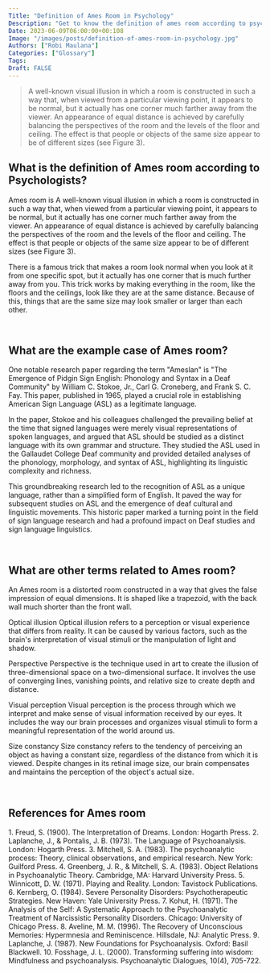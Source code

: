 ```yaml
---
Title: "Definition of Ames Room in Psychology"
Description: "Get to know the definition of ames room according to psychologists."
Date: 2023-06-09T06:00:00+00:108
Image: "/images/posts/definition-of-ames-room-in-psychology.jpg"
Authors: ["Robi Maulana"]
Categories: ["Glossary"]
Tags: 
Draft: FALSE
---
```





> A well-known visual illusion in which a room is constructed in such a way that, when viewed from a particular viewing point, it appears to be normal, but it actually has one corner much farther away from the viewer. An appearance of equal distance is achieved by carefully balancing the perspectives of the room and the levels of the floor and ceiling. The effect is that people or objects of the same size appear to be of different sizes (see Figure 3).

## What is the definition of Ames room according to Psychologists?

Ames room is A well-known visual illusion in which a room is constructed in such a way that, when viewed from a particular viewing point, it appears to be normal, but it actually has one corner much farther away from the viewer. An appearance of equal distance is achieved by carefully balancing the perspectives of the room and the levels of the floor and ceiling. The effect is that people or objects of the same size appear to be of different sizes (see Figure 3).

There is a famous trick that makes a room look normal when you look at it from one specific spot, but it actually has one corner that is much further away from you. This trick works by making everything in the room, like the floors and the ceilings, look like they are at the same distance. Because of this, things that are the same size may look smaller or larger than each other.

 

## What are the example case of Ames room?

One notable research paper regarding the term "Ameslan" is "The Emergence of Pidgin Sign English: Phonology and Syntax in a Deaf Community" by William C. Stokoe, Jr., Carl G. Croneberg, and Frank S. C. Fay. This paper, published in 1965, played a crucial role in establishing American Sign Language (ASL) as a legitimate language.

In the paper, Stokoe and his colleagues challenged the prevailing belief at the time that signed languages were merely visual representations of spoken languages, and argued that ASL should be studied as a distinct language with its own grammar and structure. They studied the ASL used in the Gallaudet College Deaf community and provided detailed analyses of the phonology, morphology, and syntax of ASL, highlighting its linguistic complexity and richness.

This groundbreaking research led to the recognition of ASL as a unique language, rather than a simplified form of English. It paved the way for subsequent studies on ASL and the emergence of deaf cultural and linguistic movements. This historic paper marked a turning point in the field of sign language research and had a profound impact on Deaf studies and sign language linguistics.

 

## What are other terms related to Ames room?

An Ames room is a distorted room constructed in a way that gives the false impression of equal dimensions. It is shaped like a trapezoid, with the back wall much shorter than the front wall.

Optical illusion Optical illusion refers to a perception or visual experience that differs from reality. It can be caused by various factors, such as the brain's interpretation of visual stimuli or the manipulation of light and shadow.

Perspective Perspective is the technique used in art to create the illusion of three-dimensional space on a two-dimensional surface. It involves the use of converging lines, vanishing points, and relative size to create depth and distance.

Visual perception Visual perception is the process through which we interpret and make sense of visual information received by our eyes. It includes the way our brain processes and organizes visual stimuli to form a meaningful representation of the world around us.

Size constancy Size constancy refers to the tendency of perceiving an object as having a constant size, regardless of the distance from which it is viewed. Despite changes in its retinal image size, our brain compensates and maintains the perception of the object's actual size.

 

## References for Ames room

1\. Freud, S. (1900). The Interpretation of Dreams. London: Hogarth Press. 2. Laplanche, J., & Pontalis, J. B. (1973). The Language of Psychoanalysis. London: Hogarth Press. 3. Mitchell, S. A. (1983). The psychoanalytic process: Theory, clinical observations, and empirical research. New York: Guilford Press. 4. Greenberg, J. R., & Mitchell, S. A. (1983). Object Relations in Psychoanalytic Theory. Cambridge, MA: Harvard University Press. 5. Winnicott, D. W. (1971). Playing and Reality. London: Tavistock Publications. 6. Kernberg, O. (1984). Severe Personality Disorders: Psychotherapeutic Strategies. New Haven: Yale University Press. 7. Kohut, H. (1971). The Analysis of the Self: A Systematic Approach to the Psychoanalytic Treatment of Narcissistic Personality Disorders. Chicago: University of Chicago Press. 8. Aveline, M. M. (1996). The Recovery of Unconscious Memories: Hypermnesia and Reminiscence. Hillsdale, NJ: Analytic Press. 9. Laplanche, J. (1987). New Foundations for Psychoanalysis. Oxford: Basil Blackwell. 10. Fosshage, J. L. (2000). Transforming suffering into wisdom: Mindfulness and psychoanalysis. Psychoanalytic Dialogues, 10(4), 705-722.
